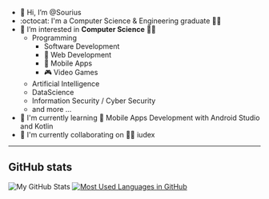 - 👋 Hi, I’m @Sourius
- :octocat: I'm a Computer Science & Engineering graduate 👨‍💻
- 👀 I’m interested in **Computer Science** 🧑‍💻
	- Programming
	  - Software Development
	  - 📄 Web Development
	  - 📱 Mobile Apps
	  - 🎮 Video Games
	- Artificial Intelligence
	- DataScience
	- Information Security / Cyber Security
	- and more ...
- 🌱 I'm currently learning 🤖 Mobile Apps Development with Android Studio and Kotlin
- 👯 I'm currently collaborating on 🧑‍⚖️ iudex
<hr>

## GitHub stats
![My GitHub Stats](https://github-readme-stats.vercel.app/api?username=sourius&count_private=true&show_icons=true) [![Most Used Languages in GitHub](https://github-readme-stats.vercel.app/api/top-langs/?username=sourius&layout=compact)](https://github.com/sourius/Sourius)

<!--
- :arrow_right: C++ and C#
- :arrow_right: Unity + Game Development
--> 

<!-- 
- 🔭 I’m currently working on ...
- 🌱 I’m currently learning ...
- 👯 I’m looking to collaborate on ...
- 🤔 I’m looking for help with ...
- 💬 Ask me about ...
- 📫 How to reach me: ...
- 😄 Pronouns: ...
- ⚡ Fun fact: ...
- https://gist.github.com/rxaviers/7360908
-->
